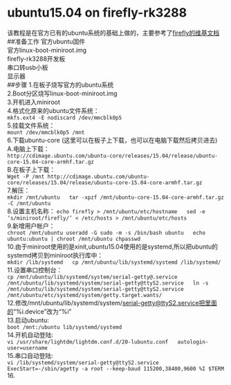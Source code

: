 # ubuntu15.04 on firefly-rk3288
该教程是在官方已有的ubuntu系统的基础上做的，主要参考了[firefly的维基文档](http://wiki.t-firefly.com/index.php/Firefly-RK3288/Build_Ubuntu_rfs)
##准备工作
官方ubuntu固件  
官方linux-boot-miniroot.img  
firefly-rk3288开发板  
串口转usb小板  
显示器  
##步骤
1.在板子烧写官方的ubuntu系统  
2.Boot分区烧写linux-boot-miniroot.img  
3.开机进入miniroot  
4.格式化原来的ubuntu文件系统：  
`mkfs.ext4 -E nodiscard /dev/mmcblk0p5`  
5.挂载文件系统：  
`mount /dev/mmcblk0p5 /mnt`  
6.下载ubuntu-core (这里可以在板子上下载，也可以在电脑下载然后拷贝进去)  
A.电脑上下载：  
`http://cdimage.ubuntu.com/ubuntu-core/releases/15.04/release/ubuntu-core-15.04-core-armhf.tar.gz`  
B.在板子上下载：  
`Wget -P /mnt http://cdimage.ubuntu.com/ubuntu-core/releases/15.04/release/ubuntu-core-15.04-core-armhf.tar.gz`  
7.解压：  
`mkdir /mnt/ubuntu  
tar -xpzf /mnt/ubuntu-core-15.04-core-armhf.tar.gz -C /mnt/ubuntu`  
8.设置主机名称：
`echo firefly > /mnt/ubuntu/etc/hostname  
sed -e ‘s/miniroot/firefly/’ < /etc/hosts > /mnt/ubuntu/etc/hosts`  
9.新增用户帐户：  
`chroot /mnt/ubuntu useradd -G sudo -m -s /bin/bash ubuntu  
echo ubuntu:ubuntu | chroot /mnt/ubuntu chpasswd`  
10.由于miniroot使用的是xinit,ubuntu15.04使用的是systemd,所以把ubuntu的systemd拷贝到miniroot执行库中：  
`mkdir /lib/systemd  
cp /mnt/ubuntu/lib/systemd/systemd /lib/systemd/`  
11.设置串口控制台：  
`cp /mnt/ubuntu/lib/systemd/system/serial-getty@.service /mnt/ubuntu/lib/systemd/system/serial-getty@ttyS2.service  
ln -s /mnt/ubuntu/lib/systemd/system/serial-getty@ttyS2.service /mnt/ubuntu/etc/systemd/system/getty.target.wants/`  
12.修改/mnt/ubuntu/lib/systemd/system/serial-getty@ttyS2.service把里面的“%i.device”改为“%i”  
13.启动ubuntu:  
`boot /mnt:/ubuntu lib/systemd/systemd`  
14.开机自动登陆:  
`vi /usr/share/lightdm/lightdm.conf.d/20-lubuntu.conf  
autologin-user=username`  
15.串口自动登陆:  
`vi /lib/systemd/system/serial-getty@ttyS2.service  
ExecStart=-/sbin/agetty -a root --keep-baud 115200,38400,9600 %I $TERM`  
16.

